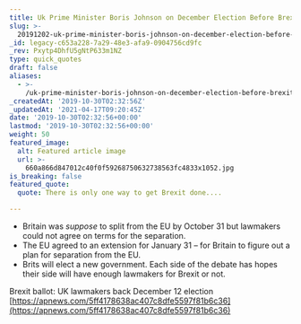 ```yaml
---
title: Uk Prime Minister Boris Johnson on December Election Before Brexit Deadline.
slug: >-
  20191202-uk-prime-minister-boris-johnson-on-december-election-before-brexit-deadline
_id: legacy-c653a228-7a29-48e3-afa9-0904756cd9fc
_rev: Pxytp4DhfU5gNtP633m1NZ
type: quick_quotes
draft: false
aliases:
  - >-
    /uk-prime-minister-boris-johnson-on-december-election-before-brexit-deadline/
_createdAt: '2019-10-30T02:32:56Z'
_updatedAt: '2021-04-17T09:20:45Z'
date: '2019-10-30T02:32:56+00:00'
lastmod: '2019-10-30T02:32:56+00:00'
weight: 50
featured_image:
  alt: Featured article image
  url: >-
    660a866d847012c40f0f59268750632738563fc4833x1052.jpg
is_breaking: false
featured_quote:
  quote: There is only one way to get Brexit done....

---
```

* Britain was *suppose* to split from the EU by October 31 but lawmakers could not agree on terms for the separation.
* The EU agreed to an extension for January 31 – for Britain to figure out a plan for separation from the EU.
* Brits will elect a new government. Each side of the debate has hopes their side will have enough lawmakers for Brexit or not.

Brexit ballot: UK lawmakers back December 12 election  
[https://apnews.com/5ff4178638ac407c8dfe5597f81b6c36](https://apnews.com/5ff4178638ac407c8dfe5597f81b6c36)